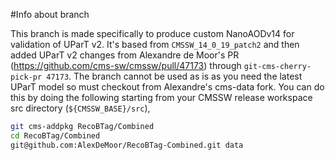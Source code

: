 #Info about branch

This branch is made specifically to produce custom NanoAODv14 for validation of UParT v2.
It's based from `CMSSW_14_0_19_patch2` and then added UParT v2 changes from Alexandre de Moor's 
PR (https://github.com/cms-sw/cmssw/pull/47173) through `git-cms-cherry-pick-pr 47173`.
The branch cannot be used as is as you need the latest UParT model so must checkout 
from Alexandre's cms-data fork. You can do this by doing the following starting from 
your CMSSW release workspace src directory (`${CMSSW_BASE}/src`),

```bash
git cms-addpkg RecoBTag/Combined
cd RecoBTag/Combined
git@github.com:AlexDeMoor/RecoBTag-Combined.git data
```
